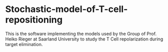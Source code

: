# Stochastic-model-of-T-cell-repositioning
This is the software implementing the models used by the Group of Prof. Heiko Rieger at Saarland University to study the T Cell repolarization during target elimination.

